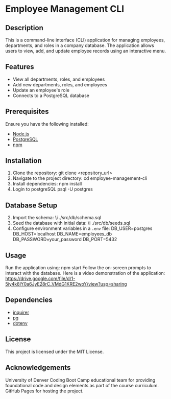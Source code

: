 # Employee Management CLI

## Description
This is a command-line interface (CLI) application for managing employees, departments, and roles in a company database. The application allows users to view, add, and update employee records using an interactive menu.

## Features
- View all departments, roles, and employees
- Add new departments, roles, and employees
- Update an employee's role
- Connects to a PostgreSQL database

## Prerequisites
Ensure you have the following installed:
- [Node.js](https://nodejs.org/)
- [PostgreSQL](https://www.postgresql.org/)
- [npm](https://www.npmjs.com/)

## Installation
1. Clone the repository:
   git clone <repository_url>
2. Navigate to the project directory:
   cd employee-management-cli
3. Install dependencies:
   npm install
4. Login to postgreSQL
    psql -U postgres

## Database Setup
2. Import the schema:
   \i ./src/db/schema.sql
3. Seed the database with initial data:
   \i ./src/db/seeds.sql
4. Configure environment variables in a `.env` file:
   DB_USER=postgres
   DB_HOST=localhost
   DB_NAME=employees_db
   DB_PASSWORD=your_password
   DB_PORT=5432

## Usage
Run the application using:
    npm start
Follow the on-screen prompts to interact with the database.
Here is a video demonstration of the application: https://drive.google.com/file/d/1-5iy4k8lY0a6JyE28rC_VMdG1KRE2woY/view?usp=sharing

## Dependencies
- [inquirer](https://www.npmjs.com/package/inquirer)
- [pg](https://www.npmjs.com/package/pg)
- [dotenv](https://www.npmjs.com/package/dotenv)

## License
This project is licensed under the MIT License.

## Acknowledgements
University of Denver Coding Boot Camp educational team for providing foundational code and design elements as part of the course curriculum.​
GitHub Pages for hosting the project.

